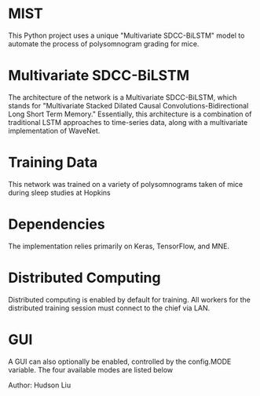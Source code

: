 # MIST

This Python project uses a unique "Multivariate SDCC-BiLSTM" model to automate the process of polysomnogram grading for mice. 

# Multivariate SDCC-BiLSTM

The architecture of the network is a Multivariate SDCC-BiLSTM, which stands for "Multivariate Stacked Dilated Causal Convolutions-Bidirectional Long Short Term Memory." Essentially, this architecture is a combination of traditional LSTM approaches to time-series data, along with a multivariate implementation of WaveNet.

# Training Data

This network was trained on a variety of polysomnograms taken of mice during sleep studies at Hopkins

# Dependencies

The implementation relies primarily on Keras, TensorFlow, and MNE. 

# Distributed Computing

Distributed computing is enabled by default for training. All workers for the distributed training session must connect to the chief via LAN. 

# GUI

A GUI can also optionally be enabled, controlled by the config.MODE variable. The four available modes are listed below

Author: Hudson Liu
